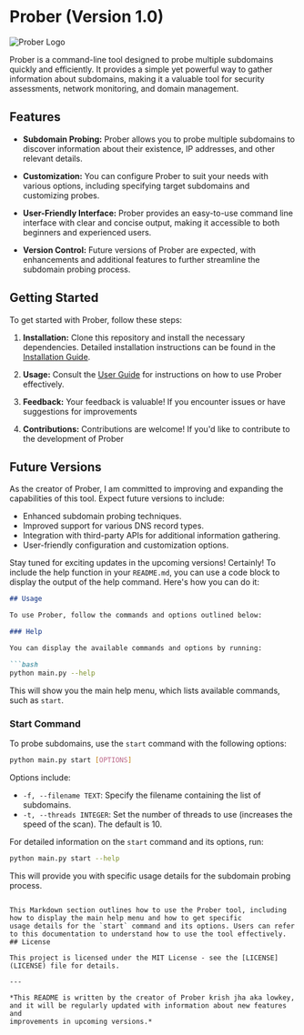 # Prober (Version 1.0)

![Prober Logo](prober-logo.png)

Prober is a command-line tool designed to probe multiple subdomains quickly and efficiently. It provides a simple yet powerful way to gather information about subdomains, making it a valuable tool for security assessments, network monitoring, and domain management.

## Features

- **Subdomain Probing:** Prober allows you to probe multiple subdomains to discover information about their existence, IP addresses, and other relevant details.

- **Customization:** You can configure Prober to suit your needs with various options, including specifying target subdomains and customizing probes.

- **User-Friendly Interface:** Prober provides an easy-to-use command line interface with clear and concise output, making it accessible to both beginners and experienced users.

- **Version Control:** Future versions of Prober are expected, with enhancements and additional features to further streamline the subdomain probing process.

## Getting Started

To get started with Prober, follow these steps:

1. **Installation:** Clone this repository and install the necessary dependencies. Detailed installation instructions can be found in the [Installation Guide](docs/installation.md).

2. **Usage:** Consult the [User Guide](docs/user-guide.md) for instructions on how to use Prober effectively.

3. **Feedback:** Your feedback is valuable! If you encounter issues or have suggestions for improvements

4. **Contributions:** Contributions are welcome! If you'd like to contribute to the development of Prober

## Future Versions

As the creator of Prober, I am committed to improving and expanding the capabilities of this tool. Expect future versions to include:

- Enhanced subdomain probing techniques.
- Improved support for various DNS record types.
- Integration with third-party APIs for additional information gathering.
- User-friendly configuration and customization options.

Stay tuned for exciting updates in the upcoming versions!
Certainly! To include the help function in your `README.md`, you can use a code block to display the output of the help command. Here's how you can do it:

```markdown
## Usage

To use Prober, follow the commands and options outlined below:

### Help

You can display the available commands and options by running:

```bash
python main.py --help
```

This will show you the main help menu, which lists available commands, such as `start`.

### Start Command

To probe subdomains, use the `start` command with the following options:

```bash
python main.py start [OPTIONS]
```

Options include:

- `-f, --filename TEXT`: Specify the filename containing the list of subdomains.
- `-t, --threads INTEGER`: Set the number of threads to use (increases the speed of the scan). The default is 10.

For detailed information on the `start` command and its options, run:

```bash
python main.py start --help
```

This will provide you with specific usage details for the subdomain probing process.

```

This Markdown section outlines how to use the Prober tool, including how to display the main help menu and how to get specific
usage details for the `start` command and its options. Users can refer to this documentation to understand how to use the tool effectively.
## License

This project is licensed under the MIT License - see the [LICENSE](LICENSE) file for details.

---

*This README is written by the creator of Prober krish jha aka lowkey, and it will be regularly updated with information about new features and
improvements in upcoming versions.*
